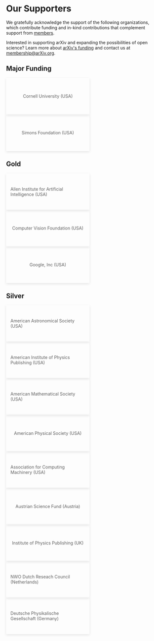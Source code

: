 # Our Supporters

We gratefully acknowledge the support of the following organizations, which contribute funding and in-kind contributions that complement support from [members](members).

Interested in supporting arXiv and expanding the possibilities of open science? Learn more about [arXiv's funding](funding) and contact us at membership@arXiv.org.

<style>
ol {
  list-style:none;
  margin-left:0 !important;
  margin:0;
  padding:0;
}
ol li {
  display: inline;
}
ol li::after {
  content: " \2022 ";
  margin: 0 .15em 0 .45em;
  color: #b31b1b;
  font-weight: 900;
}
ol li:last-child::after {
  content: "";
  margin: 0;
}
blockquote {
  border-left:0;
  margin:0;
  padding:0;
}
blockquote ol {
  list-style: none;
  margin: 0;
  padding: 0;
  display: flex;
  flex-direction: row;
  flex-wrap: wrap;
  justify-content: space-between;
  align-items: center;
}
blockquote ol li {
  width: 100%;
  padding:1em;
  -webkit-box-shadow: 0px 3px 8px 0px rgba(0,0,0,0.1);
  -moz-box-shadow: 0px 3px 8px 0px rgba(0,0,0,0.1);
  box-shadow: 0px 3px 8px 0px rgba(0,0,0,0.1);
  min-height:90px;
  display: flex;
  align-items: center;
  justify-content: center;
}
blockquote ol li::after {
  content: "";
  margin: 0;
}
blockquote ol li img {
  height:40px;
  display:block;
  margin:1em auto 0 auto;
}
@media (min-width: 576px) {
  blockquote ol li {
    width: calc(50% - 10px);
  }
}
h2, h2, h4, h5 {
  clear:both;
}
aside {
  float:left;
  clear:both;
  width:100%;
}
</style>

## Major Funding

>1. Cornell University (USA)
>1. Simons Foundation (USA)

## Gold 

>1. Allen Institute for Artificial Intelligence (USA)
>1. Computer Vision Foundation (USA)
>1. Google, Inc (USA)

## Silver 

>1. American Astronomical Society (USA)
>1. American Institute of Physics Publishing (USA)
>1. American Mathematical Society (USA)
>1. American Physical Society (USA)
>1. Association for Computing Machinery (USA)
>1. Austrian Science Fund (Austria)
>1. Institute of Physics Publishing (UK)
>1. NWO Dutch Reseach Council (Netherlands)
>1. Deutsche Physikalische Gesellschaft (Germany)



#
